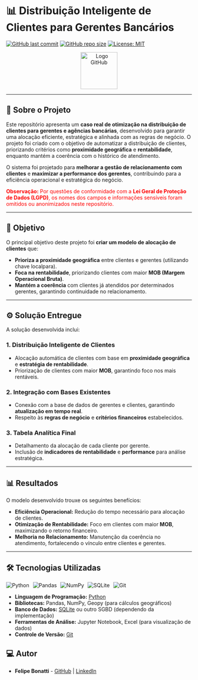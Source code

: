 # 📊 Distribuição Inteligente de Clientes para Gerentes Bancários

[![GitHub last commit](https://img.shields.io/github/last-commit/felipesbonatti/distribuidor_cliente?style=flat-square)](https://github.com/felipesbonatti/distribuidor_cliente)
[![GitHub repo size](https://img.shields.io/github/repo-size/felipesbonatti/distribuidor_cliente?style=flat-square)](https://github.com/felipesbonatti/distribuidor_cliente)
[![License: MIT](https://img.shields.io/badge/License-MIT-blue.svg)](https://opensource.org/licenses/MIT)

<p align="center">
  <img src="https://github.githubassets.com/images/modules/logos_page/GitHub-Mark.png" alt="Logo GitHub" width="100">
</p>

---

## 📌 Sobre o Projeto

Este repositório apresenta um **caso real de otimização na distribuição de clientes para gerentes e agências bancárias**, desenvolvido para garantir uma alocação eficiente, estratégica e alinhada com as regras de negócio. O projeto foi criado com o objetivo de automatizar a distribuição de clientes, priorizando critérios como **proximidade geográfica** e **rentabilidade**, enquanto mantém a coerência com o histórico de atendimento.

O sistema foi projetado para **melhorar a gestão de relacionamento com clientes** e **maximizar a performance dos gerentes**, contribuindo para a eficiência operacional e estratégica do negócio.

<p style="color: red; font-size: 14px;">
  <strong>Observação:</strong> Por questões de conformidade com a <strong>Lei Geral de Proteção de Dados (LGPD)</strong>, os nomes dos campos e informações sensíveis foram omitidos ou anonimizados neste repositório.
</p>

---

## 🎯 Objetivo

O principal objetivo deste projeto foi **criar um modelo de alocação de clientes** que:

- **Prioriza a proximidade geográfica** entre clientes e gerentes (utilizando chave localpara).
- **Foca na rentabilidade**, priorizando clientes com maior **MOB (Margem Operacional Bruta)**.
- **Mantém a coerência** com clientes já atendidos por determinados gerentes, garantindo continuidade no relacionamento.

---

## ⚙️ Solução Entregue

A solução desenvolvida inclui:

### 1. **Distribuição Inteligente de Clientes**
   - Alocação automática de clientes com base em **proximidade geográfica** e **estratégia de rentabilidade**.
   - Priorização de clientes com maior **MOB**, garantindo foco nos mais rentáveis.

### 2. **Integração com Bases Existentes**
   - Conexão com a base de dados de gerentes e clientes, garantindo **atualização em tempo real**.
   - Respeito às **regras de negócio** e **critérios financeiros** estabelecidos.

### 3. **Tabela Analítica Final**
   - Detalhamento da alocação de cada cliente por gerente.
   - Inclusão de **indicadores de rentabilidade** e **performance** para análise estratégica.

---

## 📊 Resultados

O modelo desenvolvido trouxe os seguintes benefícios:

- **Eficiência Operacional:** Redução do tempo necessário para alocação de clientes.
- **Otimização de Rentabilidade:** Foco em clientes com maior **MOB**, maximizando o retorno financeiro.
- **Melhoria no Relacionamento:** Manutenção da coerência no atendimento, fortalecendo o vínculo entre clientes e gerentes.

---

## 🛠️ Tecnologias Utilizadas

<div style="display: flex; flex-wrap: wrap; gap: 10px;">
  <img src="https://img.shields.io/badge/Python-3776AB?style=for-the-badge&logo=python&logoColor=white" alt="Python">
  <img src="https://img.shields.io/badge/Pandas-150458?style=for-the-badge&logo=pandas&logoColor=white" alt="Pandas">
  <img src="https://img.shields.io/badge/NumPy-013243?style=for-the-badge&logo=numpy&logoColor=white" alt="NumPy">
  <img src="https://img.shields.io/badge/SQLite-003B57?style=for-the-badge&logo=sqlite&logoColor=white" alt="SQLite">
  <img src="https://img.shields.io/badge/Git-F05032?style=for-the-badge&logo=git&logoColor=white" alt="Git">
</div>

- **Linguagem de Programação:** [Python](https://www.python.org/)
- **Bibliotecas:** Pandas, NumPy, Geopy (para cálculos geográficos)
- **Banco de Dados:** [SQLite](https://www.sqlite.org/index.html) ou outro SGBD (dependendo da implementação)
- **Ferramentas de Análise:** Jupyter Notebook, Excel (para visualização de dados)
- **Controle de Versão:** [Git](https://git-scm.com/)


## 💻 Autor

- **Felipe Bonatti** - [GitHub](https://github.com/felipesbonatti) | [LinkedIn](https://www.linkedin.com/in/felipebsdelima)
